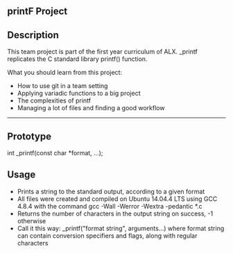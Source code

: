 ## printF Project

## Description

This team project is part of the first year curriculum of ALX. _printf replicates the C standard library printf() function.

What you should learn from this project:

<ul>
  <li>How to use git in a team setting</li>
  <li>Applying variadic functions to a big project</li>
  <li>The complexities of printf</li>
  <li>Managing a lot of files and finding a good workflow</li>
</ul>

---

## Prototype


int _printf(const char *format, ...);

## Usage

<ul>
  <li>Prints a string to the standard output, according to a given format</li>
  <li>All files were created and compiled on Ubuntu 14.04.4 LTS using GCC 4.8.4 with the command gcc -Wall -Werror -Wextra -pedantic *.c</li>
  <li>Returns the number of characters in the output string on success, -1 otherwise</li>
  <li>Call it this way: _printf("format string", arguments...) where format string can contain conversion specifiers and flags, along with regular characters</li>
